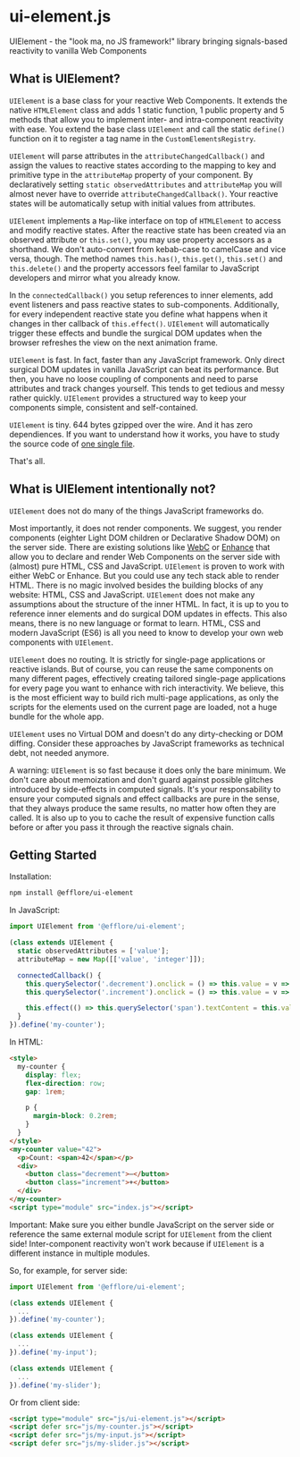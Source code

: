 # ui-element.js

UIElement - the "look ma, no JS framework!" library bringing signals-based reactivity to vanilla Web Components

## What is UIElement?

`UIElement` is a base class for your reactive Web Components. It extends the native `HTMLElement` class and adds 1 static function, 1 public property and 5 methods that allow you to implement inter- and intra-component reactivity with ease. You extend the base class `UIElement` and call the static `define()` function on it to register a tag name in the `CustomElementsRegistry`.

`UIElement` will parse attributes in the `attributeChangedCallback()` and assign the values to reactive states according to the mapping to key and primitive type in the `attributeMap` property of your component. By declaratively setting `static observedAttributes` and `attributeMap` you will almost never have to override `attributeChangedCallback()`. Your reactive states will be automatically setup with initial values from attributes.

`UIElement` implements a `Map`-like interface on top of `HTMLElement` to access and modify reactive states. After the reactive state has been created via an observed attribute or `this.set()`, you may use property accessors as a shorthand. We don't auto-convert from kebab-case to camelCase and vice versa, though. The method names `this.has()`, `this.get()`, `this.set()` and `this.delete()` and the property accessors feel familar to JavaScript developers and mirror what you already know.

In the `connectedCallback()` you setup references to inner elements, add event listeners and pass reactive states to sub-components. Additionally, for every independent reactive state you define what happens when it changes in ther callback of `this.effect()`. `UIElement` will automatically trigger these effects and bundle the surgical DOM updates when the browser refreshes the view on the next animation frame.

`UIElement` is fast. In fact, faster than any JavaScript framework. Only direct surgical DOM updates in vanilla JavaScript can beat its performance. But then, you have no loose coupling of components and need to parse attributes and track changes yourself. This tends to get tedious and messy rather quickly. `UIElement` provides a structured way to keep your components simple, consistent and self-contained.

`UIElement` is tiny. 644 bytes gzipped over the wire. And it has zero dependiences. If you want to understand how it works, you have to study the source code of [one single file](index.html).

That's all.

## What is UIElement intentionally not?

`UIElement` does not do many of the things JavaScript frameworks do.

Most importantly, it does not render components. We suggest, you render components (eighter Light DOM children or Declarative Shadow DOM) on the server side. There are existing solutions like [WebC](https://github.com/11ty/webc) or [Enhance](https://github.com/enhance-dev/enhance) that allow you to declare and render Web Components on the server side with (almost) pure HTML, CSS and JavaScript. `UIElement` is proven to work with either WebC or Enhance. But you could use any tech stack able to render HTML. There is no magic involved besides the building blocks of any website: HTML, CSS and JavaScript. `UIElement` does not make any assumptions about the structure of the inner HTML. In fact, it is up to you to reference inner elements and do surgical DOM updates in effects. This also means, there is no new language or format to learn. HTML, CSS and modern JavaScript (ES6) is all you need to know to develop your own web components with `UIElement`.

`UIElement` does no routing. It is strictly for single-page applications or reactive islands. But of course, you can reuse the same components on many different pages, effectively creating tailored single-page applications for every page you want to enhance with rich interactivity. We believe, this is the most efficient way to build rich multi-page applications, as only the scripts for the elements used on the current page are loaded, not a huge bundle for the whole app.

`UIElement` uses no Virtual DOM and doesn't do any dirty-checking or DOM diffing. Consider these approaches by JavaScript frameworks as technical debt, not needed anymore.

A warning: `UIElement` is so fast because it does only the bare minimum. We don't care about memoization and don't guard against possible glitches introduced by side-effects in computed signals. It's your responsability to ensure your computed signals and effect callbacks are pure in the sense, that they always produce the same results, no matter how often they are called. It is also up to you to cache the result of expensive function calls before or after you pass it through the reactive signals chain.

## Getting Started

Installation:

```sh
npm install @efflore/ui-element
```

In JavaScript:

```js
import UIElement from '@efflore/ui-element';

(class extends UIElement {
  static observedAttributes = ['value'];
  attributeMap = new Map([['value', 'integer']]);

  connectedCallback() {
    this.querySelector('.decrement').onclick = () => this.value = v => --v;
    this.querySelector('.increment').onclick = () => this.value = v => ++v;

    this.effect(() => this.querySelector('span').textContent = this.value);
  }
}).define('my-counter');
```

In HTML:

```html
<style>
  my-counter {
    display: flex;
    flex-direction: row;
    gap: 1rem;

    p {
      margin-block: 0.2rem;
    }
  }
</style>
<my-counter value="42">
  <p>Count: <span>42</span></p>
  <div>
    <button class="decrement">–</button>
    <button class="increment">+</button>
  </div>
</my-counter>
<script type="module" src="index.js"></script>
```

Important: Make sure you either bundle JavaScript on the server side or reference the same external module script for `UIElement` from the client side! Inter-component reactivity won't work because if `UIElement` is a different instance in multiple modules.

So, for example, for server side:

```js
import UIElement from '@efflore/ui-element';

(class extends UIElement {
  ...
}).define('my-counter');

(class extends UIElement {
  ...
}).define('my-input');

(class extends UIElement {
  ...
}).define('my-slider');
```

Or from client side:

```html
<script type="module" src="js/ui-element.js"></script>
<script defer src="js/my-counter.js"></script>
<script defer src="js/my-input.js"></script>
<script defer src="js/my-slider.js"></script>
```

